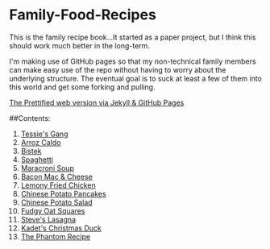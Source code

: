Family-Food-Recipes
===================

This is the family recipe book...It started as a paper project, but I think this should work much better in the long-term.  

I'm making use of GitHub pages so that my non-technical family members can make easy use of the repo without having to worry about the underlying structure.  The eventual goal is to suck at least a few of them into this world and get some forking and pulling.

[The Prettified web version via Jekyll & GitHub Pages](http://ajjimenez.github.io/Family-Food-Recipes)

##Contents:
1. [Tessie's Gang](Tessies-Gang.md)
2. [Arroz Caldo](Arroz-Caldo.md)
3. [Bistek](Bistek.md)
4. [Spaghetti](Spaghetti.md)
5. [Maracroni Soup](Macaroni-Soup.md)
6. [Bacon Mac & Cheese](Bacon-Mac-Cheese.md)
7. [Lemony Fried Chicken](Lemony-Fried-Chicken.md)
8. [Chinese Potato Pancakes](Chinese-Potato-Pancakes.md)
9. [Chinese Potato Salad](Chinese-Potato-Salad.md)
10. [Fudgy Oat Squares](Fudgy-Oat-Squares.md)
11. [Steve's Lasagna](Steves-Lasagna.md)
12. [Kadet's Christmas Duck](Kadets-Christmas-Duck.md)
13. [The Phantom Recipe](phantom.md)
